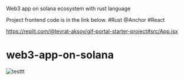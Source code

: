 Web3 app on solana ecosystem with rust language

Project frontend code is in the link below. #Rust @Anchor #React

https://replit.com/@tevrat-aksoy/gif-portal-starter-project#src/App.jsx

# web3-app-on-solana


![testtt](https://user-images.githubusercontent.com/48439083/144104399-543e7d14-8e56-4cae-abea-a1c2fc716147.jpg)

